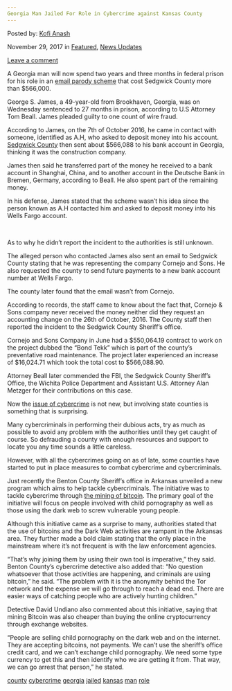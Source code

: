 ```yaml
---
Georgia Man Jailed For Role in Cybercrime against Kansas County
---
```

<article class="post-listing post-23725 post type-post status-publish format-standard has-post-thumbnail hentry  tag-county tag-cybercrime tag-georgia tag-jailed tag-kansas tag-man tag-role">
    
<div class="post-inner">
    
    
        
<span>Posted by: <a href="https://www.deepdotweb.com/author/kofi/" title="">Kofi Anash </a></span>
    
    
<span>November 29, 2017</span>
<span>in <a href="https://www.deepdotweb.com/category/deepdot-news/" rel="category tag">Featured</a>, <a href="https://www.deepdotweb.com/category/news-updates/" rel="category tag">News Updates</a></span>
    
<span><a href="https://www.deepdotweb.com/2017/11/29/georgia-man-jailed-role-cybercrime-kansas-county/#respond">Leave a comment</a></span>
</p>
<div class="clear"></div>
    
    
    
<p>A Georgia man will now spend two years and three months in federal prison for his role in an <a href="https://www.deepdotweb.com/2017/08/25/d-c-couple-allegedly-losses-1-5-million-hackers-phishing-scheme/">email parody scheme</a> that cost Sedgwick County more than $566,000.</p>
<p>George S. James, a 49-year-old from Brookhaven, Georgia, was on Wednesday sentenced to 27 months in prison, according to U.S Attorney Tom Beall. James pleaded guilty to one count of wire fraud.</p>
<p>According to James, on the 7th of October 2016, he came in contact with someone, identified as A.H, who asked to deposit money into his account. <a href="http://www.heraldcourier.com/news/georgia-man-sentenced-for-cybercrime-against-kansas-county/article_6272148f-4bb8-5b97-bf9f-6ad1a97c79d4.html">Sedgwick County</a> then sent about $566,088 to his bank account in Georgia, thinking it was the construction company.</p>
<p>James then said he transferred part of the money he received to a bank account in Shanghai, China, and to another account in the Deutsche Bank in Bremen, Germany, according to Beall. He also spent part of the remaining money.</p>
<p>In his defense, James stated that the scheme wasn’t his idea since the person known as A.H contacted him and asked to deposit money into his Wells Fargo account.</p>
<p>&nbsp;</p>
<p>As to why he didn’t report the incident to the authorities is still unknown.</p>
<p>The alleged person who contacted James also sent an email to Sedgwick County stating that he was representing the company Cornejo and Sons. He also requested the county to send future payments to a new bank account number at Wells Fargo.</p>
<p>The county later found that the email wasn’t from Cornejo.</p>
<p>According to records, the staff came to know about the fact that, Cornejo &amp; Sons company never received the money neither did they request an accounting change on the 26th of October, 2016. The County staff then reported the incident to the Sedgwick County Sheriff’s office.</p>
<p>Cornejo and Sons Company in June had a $550,064.19 contract to work on the project dubbed the “Bond Tekk” which is part of the county’s preventative road maintenance. The project later experienced an increase of $16,024.71 which took the total cost to $566,088.90.</p>
<p>Attorney Beall later commended the FBI, the Sedgwick County Sheriff’s Office, the Wichita Police Department and Assistant U.S. Attorney Alan Metzger for their contributions on this case.</p>
<p>Now the <a href="https://www.deepdotweb.com/2017/11/14/14-11-17-dark-web-cybercrime-roundup/">issue of cybercrime</a> is not new, but involving state counties is something that is surprising.</p>
<p>Many cybercriminals in performing their dubious acts, try as much as possible to avoid any problem with the authorities until they get caught of course. So defrauding a county with enough resources and support to locate you any time sounds a little careless.</p>
<p>However, with all the cybercrimes going on as of late, some counties have started to put in place measures to combat cybercrime and cybercriminals.</p>
<p>Just recently the Benton County Sheriff’s office in Arkansas unveiled a new program which aims to help tackle cybercriminals. The initiative was to tackle cybercrime through <a href="https://www.deepdotweb.com/2017/11/13/arkansas-sheriffs-bitcoin-mining-program-sparks-controversy/">the mining of bitcoin</a>. The primary goal of the initiative will focus on people involved with child pornography as well as those using the dark web to screw vulnerable young people.</p>
<p>Although this initiative came as a surprise to many, authorities stated that the use of bitcoins and the Dark Web activities are rampant in the Arkansas area. They further made a bold claim stating that the only place in the mainstream where it’s not frequent is with the law enforcement agencies.</p>
<p>“That’s why joining them by using their own tool is imperative,” they said. Benton County’s cybercrime detective also added that: “No question whatsoever that those activities are happening, and criminals are using bitcoin,” he said. “The problem with it is the anonymity behind the Tor network and the expense we will go through to reach a dead end. There are easier ways of catching people who are actively hunting children.”</p>
<p>Detective David Undiano also commented about this initiative, saying that mining Bitcoin was also cheaper than buying the online cryptocurrency through exchange websites.</p>
<p>“People are selling child pornography on the dark web and on the internet. They are accepting bitcoins, not payments. We can’t use the sheriff’s office credit card, and we can’t exchange child pornography. We need some type currency to get this and then identify who we are getting it from. That way, we can go arrest that person,” he stated.</p>
    
    
</div><!-- .entry /-->
<a href="https://www.deepdotweb.com/tag/county/" rel="tag">county</a> <a href="https://www.deepdotweb.com/tag/cybercrime/" rel="tag">cybercrime</a> <a href="https://www.deepdotweb.com/tag/georgia/" rel="tag">georgia</a> <a href="https://www.deepdotweb.com/tag/jailed/" rel="tag">jailed</a> <a href="https://www.deepdotweb.com/tag/kansas/" rel="tag">kansas</a> <a href="https://www.deepdotweb.com/tag/man/" rel="tag">man</a> <a href="https://www.deepdotweb.com/tag/role/" rel="tag">role</a></span>				<span style="display:none" class="updated">2017-11-29</span>
<div style="display:none" class="vcard author" itemprop="author" itemscope itemtype="http://schema.org/Person"><strong class="fn" itemprop="name"><a href="https://www.deepdotweb.com/author/kofi/" title="Posts by Kofi Anash" rel="author">Kofi Anash</a></strong></div>
    
    
</div><!-- .post-inner -->
</article><!-- .post-listing -->

